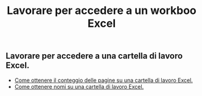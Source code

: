 ﻿---
title: Lavorare per accedere a un workboo Excel
second_title: Aspose.Cells Cloud Documen
linktitle: Ge
type: docs
url: /it/workbook/get/
keywords: Working with getting on an Excel workbook
description: Aspose.Cells Cloud REST API supporta l'accesso a una cartella di lavoro Excel. L'SDK supporta tipi di linguaggi di sviluppo. Includono Android, C#, Go, Java, NodeJS, Perl, PHP, Python, Ruby e swift
weight: 100
---
## Lavorare per accedere a una cartella di lavoro Excel.

- [Come ottenere il conteggio delle pagine su una cartella di lavoro Excel.](/cells/it/workbook/get/page-count/)
- [Come ottenere nomi su una cartella di lavoro Excel.](/cells/it/workbook/get/names/)
